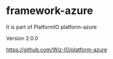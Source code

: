 # framework-azure
It is part of PlatformIO platform-azure

Version 2.0.0

https://github.com/Wiz-IO/platform-azure
